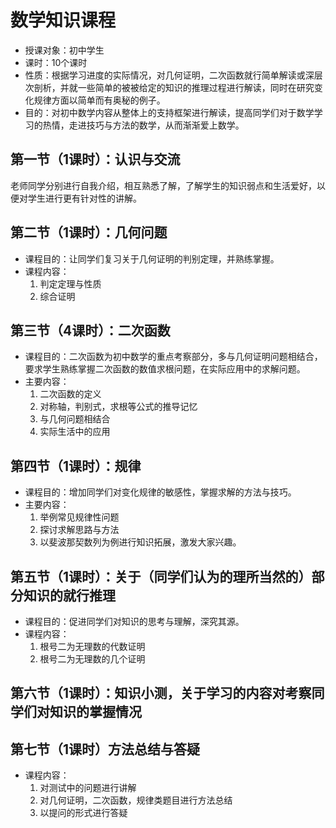 # 数学知识课程

- 授课对象：初中学生 
- 课时：10个课时 
- 性质：根据学习进度的实际情况，对几何证明，二次函数就行简单解读或深层次剖析，并就一些简单的被被给定的知识的推理过程进行解读，同时在研究变化规律方面以简单而有奥秘的例子。
- 目的：对初中数学内容从整体上的支持框架进行解读，提高同学们对于数学学习的热情，走进技巧与方法的数学，从而渐渐爱上数学。

## 第一节（1课时）：认识与交流

老师同学分别进行自我介绍，相互熟悉了解，了解学生的知识弱点和生活爱好，以便对学生进行更有针对性的讲解。

## 第二节（1课时）：几何问题

- 课程目的：让同学们复习关于几何证明的判别定理，并熟练掌握。
- 课程内容：
    1. 判定定理与性质
    2. 综合证明

## 第三节（4课时）：二次函数

- 课程目的：二次函数为初中数学的重点考察部分，多与几何证明问题相结合，要求学生熟练掌握二次函数的数值求根问题，在实际应用中的求解问题。
- 主要内容：
    1. 二次函数的定义
    2. 对称轴，判别式，求根等公式的推导记忆
    3. 与几何问题相结合
    4. 实际生活中的应用

## 第四节（1课时）：规律

- 课程目的：增加同学们对变化规律的敏感性，掌握求解的方法与技巧。
- 主要内容：
    1. 举例常见规律性问题
    2. 探讨求解思路与方法
    3. 以斐波那契数列为例进行知识拓展，激发大家兴趣。

## 第五节（1课时）：关于（同学们认为的理所当然的）部分知识的就行推理

- 课程目的：促进同学们对知识的思考与理解，深究其源。
- 课程内容：
    1. 根号二为无理数的代数证明
    2. 根号二为无理数的几个证明

## 第六节（1课时）：知识小测，关于学习的内容对考察同学们对知识的掌握情况

## 第七节（1课时）方法总结与答疑

- 课程内容：
    1. 对测试中的问题进行讲解
    2. 对几何证明，二次函数，规律类题目进行方法总结
    3. 以提问的形式进行答疑
